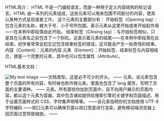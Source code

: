 HTML简介：
HTML 不是一门编程语言，而是一种用于定义内容结构的标记语言。HTML 由一系列的元素组成，这些元素可以用来包围不同部分的内容，使其以某种方式呈现或者工作。
这个元素的主要部分有：
开始标签（Opening tag）：包含元素的名称，被大于号、小于号所包围。表示元素从这里开始或者开始起作用——在本例中即段落由此开始。
结束标签（Closing tag）：与开始标签相似，只是其在元素名之前包含了一个斜杠。这表示着元素的结尾——在本例中即段落在此结束。初学者常常会犯忘记包含结束标签的错误，这可能会产生一些奇怪的结果。
内容（Content）：元素的内容
元素（Element）：开始标签、结束标签与内容相结合，便是一个完整的元素，其中也可以包含属性（Attribute）。

HTML基本文档：

<!doctype html>
<html lang="zh-CN">
  <head>
    <meta charset="utf-8" />
    <meta name="viewport" content="width=device-width" />
    <title>page name</title>
  </head>
  <body>
    <img src="images/firefox-icon.png" alt="My test image" />
  </body>
</html>

<!DOCTYPE html>——文档类型。这是必不可少的开头。
<html></html>——<html> 元素。该元素包含整个页面的所有内容，有时候也称作根元素。里面也包含了 lang 属性，写明了页面的主要语种。
<head></head>——<head> 元素。所有那些你加到页面中，且不向用户展示的页面内容，都以这个元素为容器。其中包含诸如提供给搜索引擎的关键字和页面描述、用于设置页面样式的 CSS、字符集声明等等。
<meta charset="utf-8">——该元素指明你的文档使用 UTF-8 字符编码
<meta name="viewport" content="width=device-width">——视口元素可以确保页面以视口宽度进行渲染，避免移动端浏览器上因页面过宽导致缩放。
<title></title>——<title> 元素。该元素设置页面的标题，显示在浏览器标签页上，也作为收藏网页的描述文字。
<body></body>——<body> 元素。该元素包含期望让用户在访问页面时看到的全部内容，包括文本、图像、视频、游戏、可播放的音轨或其他内容。

HTML元素：
1.标题元素<h1>-<h6>:
<h1>主标题</h1>
<h2>顶层标题</h2>
<h3>子标题</h3>
<h4>次子标题</h4>

2.段落元素<P>：
<p>这是一个段落</p>

3.无序列表元素<ul>:
<ul>
  <li>1</li>
  <li>2</li>
  <li>3</li>
</ul>

4.有序列表元素<ol>:
<ol>
  <li>1</li>
  <li>2</li>
  <li>3</li>
</ol>

5.链接元素<a>:
<a href="链接地址" title="补充信息">链接名称</a>

6.字体倾斜元素<em>:
<p><em>倾斜</em></p>

7.字体加粗元素<strong>:
<p>这<strong>加粗</strong></p>

8.列表元素<dl>：
描述列表使用与其他列表类型不同的闭合标签——<dl>；此外，每一项都用 <dt>（description term）元素闭合。每个描述都用 <dd>（description definition）元素闭合。
<dl>
  <dt>1</dt>
  <dd>
  ...
  </dd>
  <dt>2</dt> //可以有多个描述
  <dd>
  ...
  </dd>
  <dd>
  ...
  </dd>
</dl>

9.引用元素<blockquote>：

10.缩略元素<addr>:

11.标记联系方式的元素<address>:

12.上标和下标元素，<sup> 和 <sub> :

13.标记计算机代码的元素:
<code>：用于标记计算机通用代码。
<pre>：用于保留空白字符（通常用于代码块）——如果文本中使用了缩进或多余的空白，浏览器将忽略它，你将不会在呈现的页面上看到它。但是，如果你将文本包含在 <pre></pre> 标签中，那么空白将会以与你在文本编辑器中看到的相同的方式渲染出来。
<var>：用于标记具体变量名。
<kbd>：用于标记输入电脑的键盘（或其他类型）输入。
<samp>：用于标记计算机程序的输出。

14.将时间和日期标记为可供机器识别的格式的 <time> 元素:
<time datetime="204-01-01">2024 年 1 月 1 日</time>

15.语义化标记，明确区段的专用标签：
<header>：页眉。
<nav>：导航栏。
<main>：主内容。主内容中还可以有各种子内容区段，可用<article>、<section> 和 <div> 等元素表示。
<aside>：侧边栏，经常嵌套在 <main> 中。
<footer>：页脚。

16.换行元素<br>：

17：水平分割线<hr>：

18.<figure> 和 <figcaption>元素：
为图片提供一个语义容器，在标题和图片之间建立清晰的关联

19.图像元素<img>:
<img src="图片路径" alt="描述文本" />

20.视频元素<viddeo>:
<video src="视频路径" controls>
  <p>
    你的浏览器不支持 HTML5 视频。可点击<a href="链接地址">此链接</a>观看
  </p>
</video>
使用 controls 来包含浏览器提供的控件界面
<video> 标签内的内容这个叫做后备内容 — 当浏览器不支持 <video> 标签的时候，就会显示这段内容，这使得我们能够对旧的浏览器提供回退内容。
<video controls>
  <source src="rabbit320.mp4" type="video/mp4" />
  <source src="rabbit320.webm" type="video/webm" />
  <p>
    你的浏览器不支持 HTML5 视频。可点击<a href="rabbit320.mp4">此链接</a>观看
  </p>
</video>
现在我们将 src 属性从 <video> 标签中移除，转而将它放在几个单独的标签 <source> 当中。在这个例子当中，浏览器将会检查 <source> 标签，并且播放第一个与其自身 codec 相匹配的媒体。每个 <source> 标签页含有一个 type 属性，这个属性是可选的，但是建议你添加上这个属性 — 它包含了视频文件的 MIME types ，同时浏览器也会通过检查这个属性来迅速的跳过那些不支持的格式。如果你没有添加 type 属性，浏览器会尝试加载每一个文件，直到找到一个能正确播放的格式，这样会消耗掉大量的时间和资源。
<video
  controls
  width="400"
  height="400"
  autoplay
  loop
  muted
  poster="poster.png">
  <source src="rabbit320.mp4" type="video/mp4" />
  <source src="rabbit320.webm" type="video/webm" />
  <p>
    你的浏览器不支持 HTML5 视频。可点击<a href="rabbit320.mp4">此链接</a>观看
  </p>
</video>
新的特性：
width 和 height
你可以用属性控制视频的尺寸，也可以用 CSS 来控制视频尺寸。无论使用哪种方式，视频都会保持它原始的长宽比 — 也叫做纵横比。如果你设置的尺寸没有保持视频原始长宽比，那么视频边框将会拉伸，而未被视频内容填充的部分，将会显示默认的背景颜色。
autoplay
这个属性会使音频和视频内容立即播放，即使页面的其他部分还没有加载完全。建议不要应用这个属性在你的网站上，因为用户们会比较反感自动播放的媒体文件。
loop
这个属性可以让音频或者视频文件循环播放。同样不建议使用，除非有必要。
muted
这个属性会导致媒体播放时，默认关闭声音。
poster
这个属性指向了一个图像的 URL，这个图像会在视频播放前显示。通常用于粗略的预览或者广告。
preload
这个属性被用来缓冲较大的文件，有 3 个值可选：
"none" ：不缓冲
"auto" ：页面加载后缓存媒体文件
"metadata" ：仅缓冲文件的元数据
21.音频元素<audio>:
<audio> 标签与 <video> 标签的使用方式几乎完全相同
<audio> 标签不支持 width/height 属性 — 由于其并没有视觉部件，也就没有可以设置 width/height 的内容。同时也不支持 poster 属性.除此之外，<audio> 标签支持所有 <video> 标签拥有的特性

页面添加网页图标的方式有：
1。将其保存在与网站的索引页面相同的目录中，以 .ico 格式保存（大多数浏览器支持更通用的格式，如 .gif 或 .png）
2.将以下行添加到 HTML 的 <head> 块中以引用它：
<link rel="icon" href="favicon.ico" type="image/x-icon" />

在 HTML 中应用 CSS 和 JavaScript：
<link rel="stylesheet" href="my-css-file.css" />
<script src="my-js-file.js" defer></script>
（同时最好加上 defer 以告诉浏览器在解析完成 HTML 后再加载 JavaScript。这样可以确保在加载脚本之前浏览器已经解析了所有的 HTML 内容。这样你就不会因为 JavaScript 试图访问页面上不存在的 HTML 元素而产生错误）
